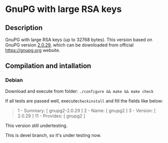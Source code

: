 # GnuPG with large RSA keys
## Description
GnuPG with large RSA keys (up to 32768 bytes).
This version based on GnuPG version [2.0.29](https://gnupg.org/ftp/gcrypt/gnupg/gnupg-2.0.29.tar.bz2), which can be downloaded from official https://gnupg.org website.

## Compilation and intallation
### Debian
Download and execute from folder:
`./configure && make && make check`

If all tests are passed well, execute`checkinstall` and fill the fields like below:

> 1 -  Summary: [ gnupg2-2.0.29 ]
> 2 -  Name:    [ gnupg2 ]
> 3 -  Version: [ 2.0.29 ]
> 11 - Provides: [ gnupg2 ]

This version still undertesting.

This is devel branch, so it's under testing now.


